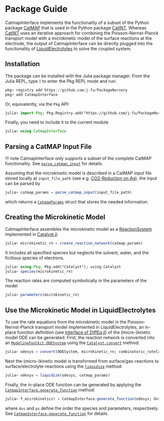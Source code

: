 # Package Guide

CatmapInterface implements the functionality of a subset of the Python package [CatMAP](https://catmap.readthedocs.io) that is used in the Python package [CatINT](https://catint.readthedocs.io).
Whereas [CatINT](https://catint.readthedocs.io) uses an iterative approach for combining the Poisson-Nernst-Planck transport model with a microkinetic model of the surface reactions at the electrode, the output of CatmapInterface can be directly plugged into the functionality of [LiquidElectrolytes](https://j-fu.github.io/LiquidElectrolytes.jl) to solve the coupled system.

## Installation

The package can be installed with the Julia package manager.
From the Julia REPL, type `]` to enter the Pkg REPL mode and run:

```julia
pkg> registry add https://github.com/j-fu/PackageNursery
pkg> add CatmapInterface
```

Or, equivalently, via the `Pkg` API:

```julia
julia> import Pkg; Pkg.Registry.add("https://github.com/j-fu/PackageNursery"); Pkg.add("CatmapInterface")
```

Finally, you need to include it to the current module
```julia
julia> using CatmapInterface
```

## Parsing a CatMAP Input File

!!! note
    CatmapInterface only supports a subset of the complete CatMAP functionality.
    See [`parse_catmap_input`](@ref) for details.

Assuming that the microkinetic model is described in a CatMAP input file stored locally at `input_file_path` (see e.g. [CO2-Reduction on Ag](https://github.com/sringe/CatINT/blob/master/examples/02_CO2R_Au_CatMAP/catmap_CO2R_template.mkm)), the input can be parsed by
```julia
julia> catmap_params = parse_catmap_input(input_file_path)
```
which returns a [`CatmapParams`](@ref) struct that stores the needed information.

## Creating the Microkinetic Model

CatmapInterface assembles the microkinetic model as a [ReactionSystem](https://docs.sciml.ai/Catalyst/stable/api/catalyst_api/#Catalyst.ReactionSystem) implemented in [Catalyst.jl](https://docs.sciml.ai/Catalyst/):
```julia
julia> microkinetic_rn = create_reaction_network(catmap_params)
```
It includes all specified species but neglects the solvent, water, and the ficitious species of electrons.
```julia
julia> using Pkg; Pkg.add("Catalyst"); using Catalyst
julia> species(microkinetic_rn)
```
The reaction rates are computed symbolically in the parameters of the model
```julia
julia> parameters(microkinetic_rn)
```

## Use the Microkinetic Model in LiquidElectrolytes

To use the rate equations from the microkinetic model in the Poisson-Nernst-Planck transport model implemented in LiquidElectrolytes, an in-place function definition (see [Interface of DiffEq.jl](https://docs.sciml.ai/DiffEqDocs/stable/basics/problem/#Problem-Interface)) of the (micro-)kinetic model ODE can be generated.
First, the reaction network is converted into an [`ModelingToolkit.ODESystem`](https://docs.sciml.ai/ModelingToolkit/dev/systems/ODESystem/) using the [`Catalyst.convert`](https://docs.sciml.ai/Catalyst/stable/api/catalyst_api/#Base.convert) method:
```julia
julia> odesys = convert(ODESystem, microkinetic_rn; combinatoric_ratelaws=false)
```
Next the (micro-)kinetic model is transformed from surface/gas-reactions to surface/electrolyte-reactions using the [`liquidize`](@ref) method:
```julia
julia> odesys = liquidize(odesys, catmap_params)
```
Finally, the in-place ODE function can be generated by applying the [`CatmapInterface.generate_function`](@ref) method:
```julia
julia> f_microkinetics! = CatmapInterface.generate_function(odesys; dvs, ps)
```
where `dvs` and `ps` define the order the species and parameters, respectively. See [`CatmapInterface.generate_function`](@ref) for details.